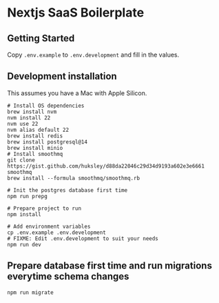 # Nextjs SaaS Boilerplate

## Getting Started

Copy `.env.example` to `.env.development` and fill in the values.

## Development installation

This assumes you have a Mac with Apple Silicon.

```
# Install OS dependencies
brew install nvm
nvm install 22
nvm use 22
nvm alias default 22
brew install redis
brew install postgresql@14
brew install minio
# Install smoothmq
git clone https://gist.github.com/huksley/d88da22046c29d34d9193a602e3e6661 smoothmq
brew install --formula smoothmq/smoothmq.rb

# Init the postgres database first time
npm run prepg

# Prepare project to run
npm install

# Add environment variables
cp .env.example .env.development
# FIXME: Edit .env.development to suit your needs
npm run dev
```

## Prepare database first time and run migrations everytime schema changes

```
npm run migrate
```
